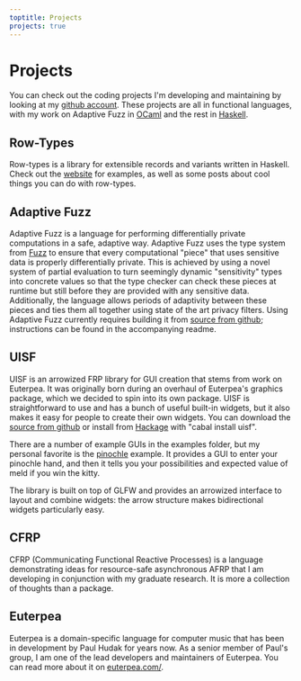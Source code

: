 ```yaml
---
toptitle: Projects
projects: true
---
```



# Projects

You can check out the coding projects I'm developing and maintaining by looking at my [github account](https://github.com/dwincort).  These projects are all in functional languages, with my work on Adaptive Fuzz in [OCaml](http://ocaml.org/) and the rest in [Haskell](http://www.haskell.org/haskellwiki/Haskell).

## Row-Types

Row-types is a library for extensible records and variants written in Haskell.  Check out the [website](https://target.github.io/row-types/) for examples, as well as some posts about cool things you can do with row-types.

## Adaptive Fuzz

Adaptive Fuzz is a language for performing differentially private computations in a safe, adaptive way.  Adaptive Fuzz uses the type system from [Fuzz](http://privacy.cis.upenn.edu/software.html) to ensure that every computational "piece" that uses sensitive data is properly differentially private.  This is achieved by using a novel system of partial evaluation to turn seemingly dynamic "sensitivity" types into concrete values so that the type checker can check these pieces at runtime but still before they are provided with any sensitive data.  Additionally, the language allows periods of adaptivity between these pieces and ties them all together using state of the art privacy filters.  Using Adaptive Fuzz currently requires building it from [source from github](https://github.com/dwincort/AdaptiveFuzz); instructions can be found in the accompanying readme.

## UISF

UISF is an arrowized FRP library for GUI creation that stems from work on Euterpea.  It was originally born during an overhaul of Euterpea's graphics package, which we decided to spin into its own package.  UISF is straightforward to use and has a bunch of useful built-in widgets, but it also makes it easy for people to create their own widgets.  You can download the [source from github](https://github.com/dwincort/UISF) or install from [Hackage](http://hackage.haskell.org/package/UISF) with "cabal install uisf".

There are a number of example GUIs in the examples folder, but my personal favorite is the [pinochle](http://en.wikipedia.org/wiki/Pinochle) example.  It provides a GUI to enter your pinochle hand, and then it tells you your possibilities and expected value of meld if you win the kitty.

The library is built on top of GLFW and provides an arrowized interface to layout and combine widgets: the arrow structure makes bidirectional widgets particularly easy.

## CFRP

CFRP (Communicating Functional Reactive Processes) is a language demonstrating ideas for resource-safe asynchronous AFRP that I am developing in conjunction with my graduate research.  It is more a collection of thoughts than a package.

## Euterpea

Euterpea is a domain-specific language for computer music that has been in development by Paul Hudak for years now.  As a senior member of Paul's group, I am one of the lead developers and maintainers of Euterpea.  You can read more about it on [euterpea.com/](http://www.euterpea.com/).
